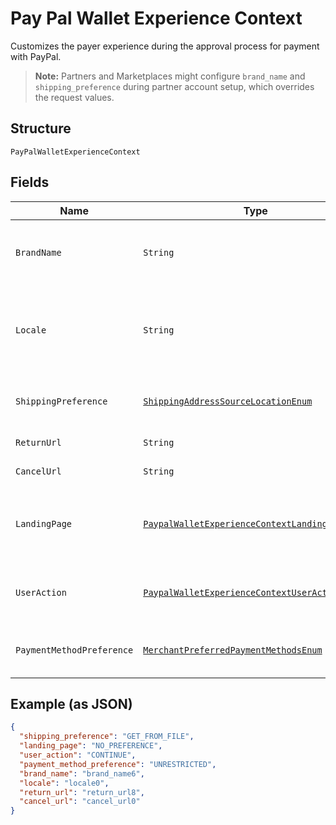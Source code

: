 
# Pay Pal Wallet Experience Context

Customizes the payer experience during the approval process for payment with PayPal.<blockquote><strong>Note:</strong> Partners and Marketplaces might configure <code>brand_name</code> and <code>shipping_preference</code> during partner account setup, which overrides the request values.</blockquote>

## Structure

`PayPalWalletExperienceContext`

## Fields

| Name | Type | Tags | Description | Getter | Setter |
|  --- | --- | --- | --- | --- | --- |
| `BrandName` | `String` | Optional | The label that overrides the business name in the PayPal account on the PayPal site. The pattern is defined by an external party and supports Unicode.<br>**Constraints**: *Minimum Length*: `1`, *Maximum Length*: `127`, *Pattern*: `^.*$` | String getBrandName() | setBrandName(String brandName) |
| `Locale` | `String` | Optional | The BCP 47-formatted locale of pages that the PayPal payment experience shows. PayPal supports a five-character code. For example, `da-DK`, `he-IL`, `id-ID`, `ja-JP`, `no-NO`, `pt-BR`, `ru-RU`, `sv-SE`, `th-TH`, `zh-CN`, `zh-HK`, or `zh-TW`.<br>**Constraints**: *Minimum Length*: `2`, *Maximum Length*: `10`, *Pattern*: `^[a-z]{2}(?:-[A-Z][a-z]{3})?(?:-(?:[A-Z]{2}\|[0-9]{3}))?$` | String getLocale() | setLocale(String locale) |
| `ShippingPreference` | [`ShippingAddressSourceLocationEnum`](../../doc/models/shipping-address-source-location-enum.md) | Optional | The location from which the shipping address is derived.<br>**Default**: `ShippingAddressSourceLocationEnum.GET_FROM_FILE`<br>**Constraints**: *Minimum Length*: `1`, *Maximum Length*: `24`, *Pattern*: `^[A-Z_]+$` | ShippingAddressSourceLocationEnum getShippingPreference() | setShippingPreference(ShippingAddressSourceLocationEnum shippingPreference) |
| `ReturnUrl` | `String` | Optional | The URL where the customer will be redirected upon approving a payment. | String getReturnUrl() | setReturnUrl(String returnUrl) |
| `CancelUrl` | `String` | Optional | The URL where the customer will be redirected upon cancelling the payment approval. | String getCancelUrl() | setCancelUrl(String cancelUrl) |
| `LandingPage` | [`PaypalWalletExperienceContextLandingPageEnum`](../../doc/models/paypal-wallet-experience-context-landing-page-enum.md) | Optional | The type of landing page to show on the PayPal site for customer checkout.<br>**Default**: `PaypalWalletExperienceContextLandingPageEnum.NO_PREFERENCE`<br>**Constraints**: *Minimum Length*: `1`, *Maximum Length*: `13`, *Pattern*: `^[0-9A-Z_]+$` | PaypalWalletExperienceContextLandingPageEnum getLandingPage() | setLandingPage(PaypalWalletExperienceContextLandingPageEnum landingPage) |
| `UserAction` | [`PaypalWalletExperienceContextUserActionEnum`](../../doc/models/paypal-wallet-experience-context-user-action-enum.md) | Optional | Configures a <strong>Continue</strong> or <strong>Pay Now</strong> checkout flow.<br>**Default**: `PaypalWalletExperienceContextUserActionEnum.CONTINUE`<br>**Constraints**: *Minimum Length*: `1`, *Maximum Length*: `8`, *Pattern*: `^[0-9A-Z_]+$` | PaypalWalletExperienceContextUserActionEnum getUserAction() | setUserAction(PaypalWalletExperienceContextUserActionEnum userAction) |
| `PaymentMethodPreference` | [`MerchantPreferredPaymentMethodsEnum`](../../doc/models/merchant-preferred-payment-methods-enum.md) | Optional | The merchant-preferred payment methods.<br>**Default**: `MerchantPreferredPaymentMethodsEnum.UNRESTRICTED`<br>**Constraints**: *Minimum Length*: `1`, *Maximum Length*: `255`, *Pattern*: `^[0-9A-Z_]+$` | MerchantPreferredPaymentMethodsEnum getPaymentMethodPreference() | setPaymentMethodPreference(MerchantPreferredPaymentMethodsEnum paymentMethodPreference) |

## Example (as JSON)

```json
{
  "shipping_preference": "GET_FROM_FILE",
  "landing_page": "NO_PREFERENCE",
  "user_action": "CONTINUE",
  "payment_method_preference": "UNRESTRICTED",
  "brand_name": "brand_name6",
  "locale": "locale0",
  "return_url": "return_url8",
  "cancel_url": "cancel_url0"
}
```

